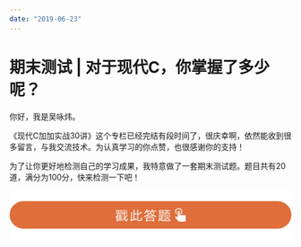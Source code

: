 ```yaml
---
date: "2019-06-23"
---  
```

      
# 期末测试 | 对于现代C，你掌握了多少呢？
你好，我是吴咏炜。

《现代C加加实战30讲》这个专栏已经完结有段时间了，很庆幸啊，依然能收到很多留言，与我交流技术。为认真学习的你点赞，也很感谢你的支持！

为了让你更好地检测自己的学习成果，我特意做了一套期末测试题。题目共有20道，满分为100分，快来检测一下吧！

[![](./httpsstatic001geekbangorgresourceimage28a428d1be62669b4f3cc01c36466bf811a4.png)](http://time.geekbang.org/quiz/intro?act_id=136&exam_id=293)

<!-- [[[read_end]]] -->